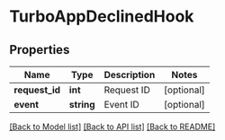 # TurboAppDeclinedHook

## Properties
Name | Type | Description | Notes
------------ | ------------- | ------------- | -------------
**request_id** | **int** | Request ID | [optional] 
**event** | **string** | Event ID | [optional] 

[[Back to Model list]](../../README.md#documentation-for-models) [[Back to API list]](../../README.md#documentation-for-api-endpoints) [[Back to README]](../../README.md)

